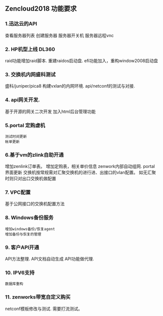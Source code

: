 ## Zencloud2018 功能要求

### 1.迅达云的API
  查看服务器列表
 创建服务器
 服务器开关机
 服务器远程vnc

### 2. HP机型上线 DL360
   raid功能增加raid脚本.
   重建raidos启动盘.
   efi功能加入，重构window2008启动盘

### 3. 交换机内网盛科测试
  盛科/juniper/pica8
  构建vxlan的内网环境.
  api/netconf的测试与对接.

### 4. api网关开发.
 基于开源的网关二次开发
  加入html后台管理功能

### 5.portal 定购虚机
    测试时间更新
    帐单更新

### 6.基于vm的zlink自助开通
   增加zenlink订单表。
   增加定购表，相关单价信息
   zenwork内部自动组网.
   portal界面更新
  交换机按常规需对汇聚交换机的进行进、出接口的vlan配置。
  如无汇聚时则只对出口交换机做配置

### 7. VPC配置
 基于公网接口的交换机配置方法
 
### 8. Windows备份服务
    增加windows备份/恢复agent
    增加备份与恢复的管理
   
### 9. 客户API开通
   API方法整理.
   API文档自动生成
   API功能做代理.

### 10. IPV6支持
    数据库重构

### 11. zenworks带宽自定义购买
  netconf模板修改与测试.
  需要打流测试。
